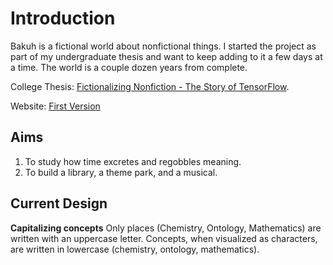# Introduction

Bakuh is a fictional world about nonfictional things. I started the project as part of my undergraduate thesis and want to keep adding to it a few days at a time. The world is a couple dozen years from complete.

College Thesis: [Fictionalizing Nonfiction - The Story of TensorFlow](https://docs.google.com/document/d/e/2PACX-1vTqqzuJtkrGhSMKV04r4iDrymcDGdztKbgjWAf3PhV-XMhJS9H6ZOTB9PP4ZCjXQkt58DRjKTdF6v8k/pub).

Website: [First Version](https://www.explorebakuh.com/)

## Aims

1. To study how time excretes and regobbles meaning.
2. To build a library, a theme park, and a musical.

## Current Design

**Capitalizing concepts**
Only places (Chemistry, Ontology, Mathematics) are written with an uppercase letter. Concepts, when visualized as characters, are written in lowercase (chemistry, ontology, mathematics).

